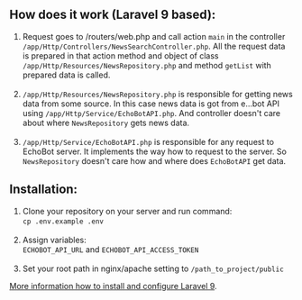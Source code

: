 ## How does it work (Laravel 9 based):

1. Request goes to /routers/web.php and call action ``main`` in the controller ``/app/Http/Controllers/NewsSearchController.php``. All the request data is prepared in that action method and object of class ``/app/Http/Resources/NewsRepository.php`` and method ``getList`` with prepared data is called.
<br><br>
2. ``/app/Http/Resources/NewsRepository.php`` is responsible for getting news data from some source. In this case news data is got from e...bot API using ``/app/Http/Service/EchoBotAPI.php``. And controller doesn't care about where ``NewsRepository`` gets news data.
<br><br>
3. ``/app/Http/Service/EchoBotAPI.php`` is responsible for any request to EchoBot server. It implements the way how to request to the server. So ``NewsRepository`` doesn't care how and where does ``EchoBotAPI`` get data.

## Installation:

1. Clone your repository on your server and run command: <br>
``cp .env.example .env``<br><br>
2. Assign variables:<br>
   ``ECHOBOT_API_URL`` and ``ECHOBOT_API_ACCESS_TOKEN``<br><br>
3. Set your root path in nginx/apache setting to ``/path_to_project/public``

[More information how to install and configure Laravel 9](https://laravel.com/docs/9.x).
